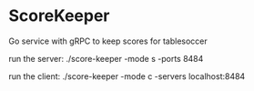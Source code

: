 # ScoreKeeper
Go service with gRPC to keep scores for tablesoccer

run the server:
./score-keeper -mode s -ports 8484

run the client:
./score-keeper -mode c -servers localhost:8484
